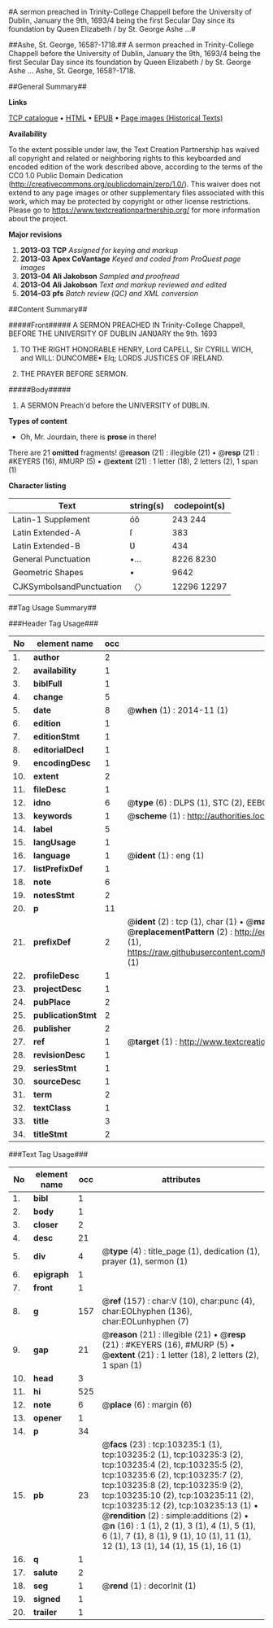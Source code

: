 #A sermon preached in Trinity-College Chappell before the University of Dublin, January the 9th, 1693/4 being the first Secular Day since its foundation by Queen Elizabeth / by St. George Ashe ...#

##Ashe, St. George, 1658?-1718.##
A sermon preached in Trinity-College Chappell before the University of Dublin, January the 9th, 1693/4 being the first Secular Day since its foundation by Queen Elizabeth / by St. George Ashe ...
Ashe, St. George, 1658?-1718.

##General Summary##

**Links**

[TCP catalogue](http://www.ota.ox.ac.uk/tcp/)  • 
[HTML](http://tei.it.ox.ac.uk/tcp/Texts-HTML/free/A25/A25995.html)  • 
[EPUB](http://tei.it.ox.ac.uk/tcp/Texts-EPUB/free/A25/A25995.epub) • 
[Page images (Historical Texts)](https://historicaltexts.jisc.ac.uk/eebo-15194550e)

**Availability**

To the extent possible under law, the Text Creation Partnership has waived all copyright and related or neighboring rights to this keyboarded and encoded edition of the work described above, according to the terms of the CC0 1.0 Public Domain Dedication (http://creativecommons.org/publicdomain/zero/1.0/). This waiver does not extend to any page images or other supplementary files associated with this work, which may be protected by copyright or other license restrictions. Please go to https://www.textcreationpartnership.org/ for more information about the project.

**Major revisions**

1. __2013-03__ __TCP__ *Assigned for keying and markup*
1. __2013-03__ __Apex CoVantage__ *Keyed and coded from ProQuest page images*
1. __2013-04__ __Ali Jakobson__ *Sampled and proofread*
1. __2013-04__ __Ali Jakobson__ *Text and markup reviewed and edited*
1. __2014-03__ __pfs__ *Batch review (QC) and XML conversion*

##Content Summary##

#####Front#####
A SERMON PREACHED IN Trinity-College Chappell, BEFORE THE UNIVERSITY OF DUBLIN JANƲARY the 9th. 1693
1. TO THE RIGHT HONORABLE HENRY, Lord CAPELL, Sir CYRILL WICH, and WILL: DUNCOMBE▪ Eſq; LORDS JUSTICES OF IRELAND.

1. THE PRAYER BEFORE SERMON.

#####Body#####

1. A SERMON Preach'd before the UNIVERSITY of DƲBLIN.

**Types of content**

  * Oh, Mr. Jourdain, there is **prose** in there!

There are 21 **omitted** fragments! 
 @__reason__ (21) : illegible (21)  •  @__resp__ (21) : #KEYERS (16), #MURP (5)  •  @__extent__ (21) : 1 letter (18), 2 letters (2), 1 span (1)

**Character listing**


|Text|string(s)|codepoint(s)|
|---|---|---|
|Latin-1 Supplement|óô|243 244|
|Latin Extended-A|ſ|383|
|Latin Extended-B|Ʋ|434|
|General Punctuation|•…|8226 8230|
|Geometric Shapes|▪|9642|
|CJKSymbolsandPunctuation|〈〉|12296 12297|

##Tag Usage Summary##

###Header Tag Usage###

|No|element name|occ|attributes|
|---|---|---|---|
|1.|__author__|2||
|2.|__availability__|1||
|3.|__biblFull__|1||
|4.|__change__|5||
|5.|__date__|8| @__when__ (1) : 2014-11 (1)|
|6.|__edition__|1||
|7.|__editionStmt__|1||
|8.|__editorialDecl__|1||
|9.|__encodingDesc__|1||
|10.|__extent__|2||
|11.|__fileDesc__|1||
|12.|__idno__|6| @__type__ (6) : DLPS (1), STC (2), EEBO-CITATION (1), OCLC (1), VID (1)|
|13.|__keywords__|1| @__scheme__ (1) : http://authorities.loc.gov/ (1)|
|14.|__label__|5||
|15.|__langUsage__|1||
|16.|__language__|1| @__ident__ (1) : eng (1)|
|17.|__listPrefixDef__|1||
|18.|__note__|6||
|19.|__notesStmt__|2||
|20.|__p__|11||
|21.|__prefixDef__|2| @__ident__ (2) : tcp (1), char (1)  •  @__matchPattern__ (2) : ([0-9\-]+):([0-9IVX]+) (1), (.+) (1)  •  @__replacementPattern__ (2) : http://eebo.chadwyck.com/downloadtiff?vid=$1&page=$2 (1), https://raw.githubusercontent.com/textcreationpartnership/Texts/master/tcpchars.xml#$1 (1)|
|22.|__profileDesc__|1||
|23.|__projectDesc__|1||
|24.|__pubPlace__|2||
|25.|__publicationStmt__|2||
|26.|__publisher__|2||
|27.|__ref__|1| @__target__ (1) : http://www.textcreationpartnership.org/docs/. (1)|
|28.|__revisionDesc__|1||
|29.|__seriesStmt__|1||
|30.|__sourceDesc__|1||
|31.|__term__|2||
|32.|__textClass__|1||
|33.|__title__|3||
|34.|__titleStmt__|2||


###Text Tag Usage###

|No|element name|occ|attributes|
|---|---|---|---|
|1.|__bibl__|1||
|2.|__body__|1||
|3.|__closer__|2||
|4.|__desc__|21||
|5.|__div__|4| @__type__ (4) : title_page (1), dedication (1), prayer (1), sermon (1)|
|6.|__epigraph__|1||
|7.|__front__|1||
|8.|__g__|157| @__ref__ (157) : char:V (10), char:punc (4), char:EOLhyphen (136), char:EOLunhyphen (7)|
|9.|__gap__|21| @__reason__ (21) : illegible (21)  •  @__resp__ (21) : #KEYERS (16), #MURP (5)  •  @__extent__ (21) : 1 letter (18), 2 letters (2), 1 span (1)|
|10.|__head__|3||
|11.|__hi__|525||
|12.|__note__|6| @__place__ (6) : margin (6)|
|13.|__opener__|1||
|14.|__p__|34||
|15.|__pb__|23| @__facs__ (23) : tcp:103235:1 (1), tcp:103235:2 (1), tcp:103235:3 (2), tcp:103235:4 (2), tcp:103235:5 (2), tcp:103235:6 (2), tcp:103235:7 (2), tcp:103235:8 (2), tcp:103235:9 (2), tcp:103235:10 (2), tcp:103235:11 (2), tcp:103235:12 (2), tcp:103235:13 (1)  •  @__rendition__ (2) : simple:additions (2)  •  @__n__ (16) : 1 (1), 2 (1), 3 (1), 4 (1), 5 (1), 6 (1), 7 (1), 8 (1), 9 (1), 10 (1), 11 (1), 12 (1), 13 (1), 14 (1), 15 (1), 16 (1)|
|16.|__q__|1||
|17.|__salute__|2||
|18.|__seg__|1| @__rend__ (1) : decorInit (1)|
|19.|__signed__|1||
|20.|__trailer__|1||

